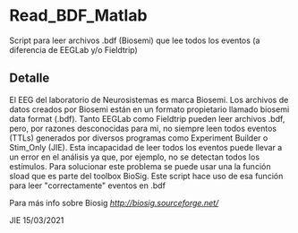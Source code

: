 # Read_BDF_Matlab
Script para leer archivos .bdf (Biosemi) que lee todos los eventos (a diferencia de EEGLab y/o Fieldtrip)

## Detalle
El EEG del laboratorio de Neurosistemas es marca Biosemi. Los archivos de datos creados por Biosemi están en un formato propietario llamado biosemi data format (.bdf).
Tanto EEGLab como Fieldtrip pueden leer archivos .bdf, pero, por razones desconocidas para mi, no siempre leen todos eventos (TTLs) generados por diversos programas 
como Experiment Builder o Stim_Only (JIE). 
Esta incapacidad de leer todos los eventos puede llevar a un error en el análisis ya que, por ejemplo, no se detectan todos los estímulos.
Para solucionar este problema se puede usar una la función sload que es parte del toolbox BioSig.
Este script hace uso de esa función para leer "correctamente" eventos en .bdf

Para más info sobre Biosig
*http://biosig.sourceforge.net/*

JIE 15/03/2021
